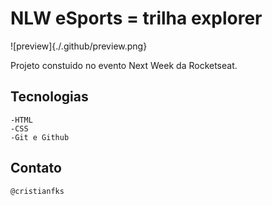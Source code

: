 # NLW eSports = trilha explorer

![preview]{./.github/preview.png}

Projeto constuido no evento Next Week da Rocketseat.

## Tecnologias 
    
    -HTML
    -CSS
    -Git e Github

## Contato
    @cristianfks